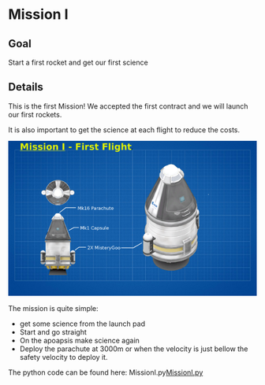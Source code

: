 # Mission I

## Goal

Start a first rocket and get our first science

## Details

This is the first Mission! We accepted the first contract and we will launch our first rockets.

It is also important to get the science at each flight to reduce the costs.

![First Vessel Blue Print](./BluePrint/BluePrint-MissionI_small.png)

The mission is quite simple:
- get some science from the launch pad
- Start and go straight
- On the apoapsis make science again
- Deploy the parachute at 3000m or when the velocity is just bellow the safety velocity to deploy it.

The python code can be found here:
MissionI.py[MissionI.py](./MissionI.py)
